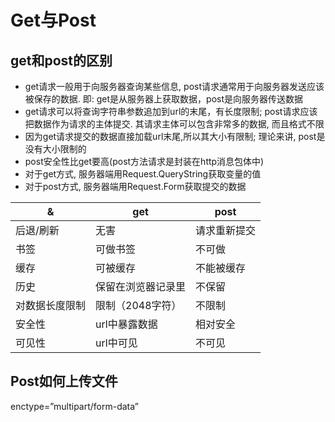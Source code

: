 # Get与Post

## get和post的区别

- get请求一般用于向服务器查询某些信息, post请求通常用于向服务器发送应该被保存的数据. 即: get是从服务器上获取数据，post是向服务器传送数据
- get请求可以将查询字符串参数追加到url的末尾，有长度限制; post请求应该把数据作为请求的主体提交. 其请求主体可以包含非常多的数据, 而且格式不限
- 因为get请求提交的数据直接加载url末尾,所以其大小有限制; 理论来讲, post是没有大小限制的
- post安全性比get要高(post方法请求是封装在http消息包体中)
- 对于get方式, 服务器端用Request.QueryString获取变量的值
- 对于post方式, 服务器端用Request.Form获取提交的数据

&|get|post
---|---|----
后退/刷新|无害|请求重新提交
书签|可做书签|不可做
缓存|可被缓存|不能被缓存
历史|保留在浏览器记录里|不保留
对数据长度限制|限制（2048字符）|不限制
安全性|url中暴露数据|相对安全
可见性|url中可见|不可见

## Post如何上传文件

enctype=”multipart/form-data”